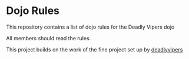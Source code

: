 Dojo Rules
==========

This repository contains a list of dojo rules for the Deadly Vipers dojo

All members should read the rules.

This project builds on the work of the fine project set up by [deadlyvipers](https://github.com/deadlyvipers)
